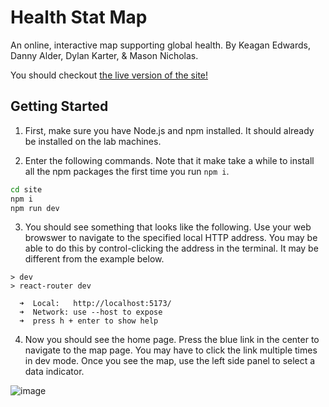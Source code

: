 # Health Stat Map

An online, interactive map supporting global health.
By Keagan Edwards, Danny Alder, Dylan Karter, & Mason Nicholas.

You should checkout [the live version of the site!](https://healthstatmap.kalternate.com/)

## Getting Started

1. First, make sure you have Node.js and npm installed. It should already be installed on the lab machines.

2. Enter the following commands. Note that it make take a while to install all the npm packages the first time you run `npm i`.

```sh
cd site
npm i
npm run dev
```

3. You should see something that looks like the following. Use your web browswer to navigate to the specified local HTTP address. You may be able to do this by control-clicking the address in the terminal. It may be different from the example below.

```
> dev
> react-router dev

  ➜  Local:   http://localhost:5173/
  ➜  Network: use --host to expose
  ➜  press h + enter to show help
```

4. Now you should see the home page. Press the blue link in the center to navigate to the map page. You may have to click the link multiple times in dev mode. Once you see the map, use the left side panel to select a data indicator.

![image](https://github.com/user-attachments/assets/f67defd6-ea94-49a4-854f-5e200487519f)
